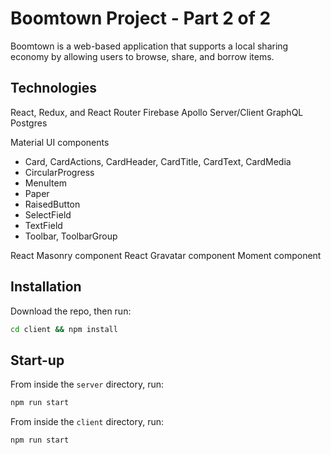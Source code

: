 # Boomtown Project - Part 2 of 2

Boomtown is a web-based application that supports a local sharing economy by allowing users to browse, share, and borrow items.

## Technologies

React, Redux, and React Router
Firebase
Apollo Server/Client
GraphQL
Postgres

Material UI components
- Card, CardActions, CardHeader, CardTitle, CardText, CardMedia
- CircularProgress
- MenuItem
- Paper
- RaisedButton
- SelectField
- TextField
- Toolbar, ToolbarGroup

React Masonry component
React Gravatar component
Moment component

## Installation

Download the repo, then run:

```bash
cd client && npm install
```

## Start-up

From inside the `server` directory, run:

```bash
npm run start
```

From inside the `client` directory, run:

```bash
npm run start
